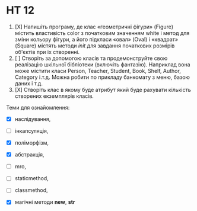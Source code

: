 # HT 12
1. [X] Напишіть програму, де клас «геометричні фігури» (Figure) містить властивість color з початковим значенням white і метод для зміни кольору фігури, 
а його підкласи «овал» (Oval) і «квадрат» (Square) містять методи _init_ для завдання початкових розмірів об'єктів при їх створенні.
2. [ ] Створіть за допомогою класів та продемонструйте свою реалізацію шкільної бібліотеки (включіть фантазію). 
Наприклад вона може містити класи Person, Teacher, Student, Book, Shelf, Author, Category і.т.д. 
Можна робити по прикладу банкомату з меню, базою даних і т.д.
3. [X] Створіть клас в якому буде атрибут який буде рахувати кількість створених екземплярів класів.

Теми для ознайомлення: 
  - [X] наслідування, 
  - [ ] інкапсуляція, 
  - [X] поліморфізм, 
  - [X] абстракція, 
  - [ ] mro, 
  - [ ] staticmethod, 
  - [ ] classmethod, 
  - [X] магічні методи __new__, __str__







